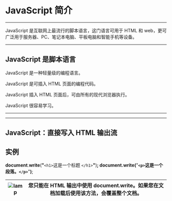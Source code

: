 # JavaScript **简介**

---

JavaScript 是互联网上最流行的脚本语言，这门语言可用于 HTML 和 web，更可广泛用于服务器、PC、笔记本电脑、平板电脑和智能手机等设备。

---

## JavaScript 是脚本语言

JavaScript 是一种轻量级的编程语言。

JavaScript 是可插入 HTML 页面的编程代码。

JavaScript 插入 HTML 页面后，可由所有的现代浏览器执行。

JavaScript 很容易学习。

---

---

## JavaScript：直接写入 HTML 输出流

## 实例

**document**.**write**(**"**`<h1>`这是一个标题 `</h1>`**"**)**;
**document**.**write**(**"**`<p>`这是一个段落。`</p>`**"**)**;

| ![lamp](https://www.runoob.com/images/lamp.jpg) | 您只能在 HTML 输出中使用 document.write。如果您在文档加载后使用该方法，会覆盖整个文档。 |
| --------------------------------------------- | --------------------------------------------------------------------------------------- |
